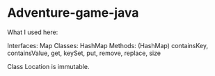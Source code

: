 # Adventure-game-java

What I used here:

Interfaces: Map 
Classes: HashMap
Methods: (HashMap) containsKey, containsValue, get, keySet, put, remove, replace, size

Class Location is immutable.
